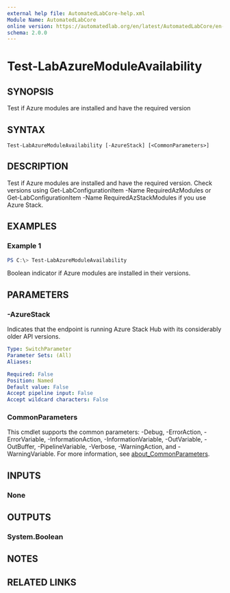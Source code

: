 ```yaml
---
external help file: AutomatedLabCore-help.xml
Module Name: AutomatedLabCore
online version: https://automatedlab.org/en/latest/AutomatedLabCore/en-us/Test-LabAzureModuleAvailability
schema: 2.0.0
---
```


# Test-LabAzureModuleAvailability

## SYNOPSIS
Test if Azure modules are installed and have the required version

## SYNTAX

```
Test-LabAzureModuleAvailability [-AzureStack] [<CommonParameters>]
```

## DESCRIPTION
Test if Azure modules are installed and have the required version.
Check versions using Get-LabConfigurationItem -Name RequiredAzModules or
Get-LabConfigurationItem -Name RequiredAzStackModules if you use Azure Stack.

## EXAMPLES

### Example 1
```powershell
PS C:\> Test-LabAzureModuleAvailability
```

Boolean indicator if Azure modules are installed in their versions.

## PARAMETERS

### -AzureStack
Indicates that the endpoint is running Azure Stack Hub with its considerably older API versions.

```yaml
Type: SwitchParameter
Parameter Sets: (All)
Aliases:

Required: False
Position: Named
Default value: False
Accept pipeline input: False
Accept wildcard characters: False
```

### CommonParameters
This cmdlet supports the common parameters: -Debug, -ErrorAction, -ErrorVariable, -InformationAction, -InformationVariable, -OutVariable, -OutBuffer, -PipelineVariable, -Verbose, -WarningAction, and -WarningVariable. For more information, see [about_CommonParameters](http://go.microsoft.com/fwlink/?LinkID=113216).

## INPUTS

### None
## OUTPUTS

### System.Boolean
## NOTES

## RELATED LINKS

